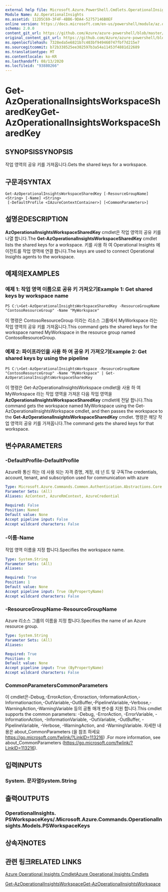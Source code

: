 ```yaml
---
external help file: Microsoft.Azure.PowerShell.Cmdlets.OperationalInsights.dll-Help.xml
Module Name: Az.OperationalInsights
ms.assetid: 112D5C69-3F4F-4BB6-9DA4-52757146B0EF
online version: https://docs.microsoft.com/en-us/powershell/module/az.operationalinsights/get-azoperationalinsightsworkspacesharedkey
schema: 2.0.0
content_git_url: https://github.com/Azure/azure-powershell/blob/master/src/OperationalInsights/OperationalInsights/help/Get-AzOperationalInsightsWorkspaceSharedKey.md
original_content_git_url: https://github.com/Azure/azure-powershell/blob/master/src/OperationalInsights/OperationalInsights/help/Get-AzOperationalInsightsWorkspaceSharedKey.md
ms.openlocfilehash: 7328eda5e6821b7c403bf949460747fbf7d215e7
ms.sourcegitcommit: b72b338525ee302597b3a54a11453f4881d22689
ms.translationtype: MT
ms.contentlocale: ko-KR
ms.lasthandoff: 08/13/2020
ms.locfileid: "93880266"
---
```

# <span data-ttu-id="350b8-101">Get-AzOperationalInsightsWorkspaceSharedKey</span><span class="sxs-lookup"><span data-stu-id="350b8-101">Get-AzOperationalInsightsWorkspaceSharedKey</span></span>

## <span data-ttu-id="350b8-102">SYNOPSIS</span><span class="sxs-lookup"><span data-stu-id="350b8-102">SYNOPSIS</span></span>
<span data-ttu-id="350b8-103">작업 영역의 공유 키를 가져옵니다.</span><span class="sxs-lookup"><span data-stu-id="350b8-103">Gets the shared keys for a workspace.</span></span>

## <span data-ttu-id="350b8-104">구문과</span><span class="sxs-lookup"><span data-stu-id="350b8-104">SYNTAX</span></span>

```
Get-AzOperationalInsightsWorkspaceSharedKey [-ResourceGroupName] <String> [-Name] <String>
 [-DefaultProfile <IAzureContextContainer>] [<CommonParameters>]
```

## <span data-ttu-id="350b8-105">설명은</span><span class="sxs-lookup"><span data-stu-id="350b8-105">DESCRIPTION</span></span>
<span data-ttu-id="350b8-106">**AzOperationalInsightsWorkspaceSharedKey** cmdlet은 작업 영역의 공유 키를 나열 합니다.</span><span class="sxs-lookup"><span data-stu-id="350b8-106">The **Get-AzOperationalInsightsWorkspaceSharedKey** cmdlet lists the shared keys for a workspace.</span></span>
<span data-ttu-id="350b8-107">키를 사용 하 여 Operational Insights 에이전트를 작업 영역에 연결 합니다.</span><span class="sxs-lookup"><span data-stu-id="350b8-107">The keys are used to connect Operational Insights agents to the workspace.</span></span>

## <span data-ttu-id="350b8-108">예제의</span><span class="sxs-lookup"><span data-stu-id="350b8-108">EXAMPLES</span></span>

### <span data-ttu-id="350b8-109">예제 1: 작업 영역 이름으로 공유 키 가져오기</span><span class="sxs-lookup"><span data-stu-id="350b8-109">Example 1: Get shared keys by workspace name</span></span>
```
PS C:\>Get-AzOperationalInsightsWorkspaceSharedKey -ResourceGroupName "ContosoResourceGroup" -Name "MyWorkspace"
```

<span data-ttu-id="350b8-110">이 명령은 ContosoResourceGroup 이라는 리소스 그룹에서 MyWorkspace 라는 작업 영역의 공유 키를 가져옵니다.</span><span class="sxs-lookup"><span data-stu-id="350b8-110">This command gets the shared keys for the workspace named MyWorkspace in the resource group named ContosoResourceGroup.</span></span>

### <span data-ttu-id="350b8-111">예제 2: 파이프라인을 사용 하 여 공유 키 가져오기</span><span class="sxs-lookup"><span data-stu-id="350b8-111">Example 2: Get shared keys by using the pipeline</span></span>
```
PS C:\>Get-AzOperationalInsightsWorkspace -ResourceGroupName "ContosoResourceGroup" -Name "MyWorkspace" | Get-AzOperationalInsightsWorkspaceSharedKey
```

<span data-ttu-id="350b8-112">이 명령은 Get-AzOperationalInsightsWorkspace cmdlet을 사용 하 여 MyWorkspace 라는 작업 영역을 가져온 다음 작업 영역을 **AzOperationalInsightsWorkspaceSharedKey** cmdlet에 전달 합니다.</span><span class="sxs-lookup"><span data-stu-id="350b8-112">This command gets the workspace named MyWorkspace using the Get-AzOperationalInsightsWorkspace cmdlet, and then passes the workspace to the **Get-AzOperationalInsightsWorkspaceSharedKey** cmdlet.</span></span>
<span data-ttu-id="350b8-113">명령은 해당 작업 영역의 공유 키를 가져옵니다.</span><span class="sxs-lookup"><span data-stu-id="350b8-113">The command gets the shared keys for that workspace.</span></span>

## <span data-ttu-id="350b8-114">변수</span><span class="sxs-lookup"><span data-stu-id="350b8-114">PARAMETERS</span></span>

### <span data-ttu-id="350b8-115">-DefaultProfile</span><span class="sxs-lookup"><span data-stu-id="350b8-115">-DefaultProfile</span></span>
<span data-ttu-id="350b8-116">Azure와 통신 하는 데 사용 되는 자격 증명, 계정, 테 넌 트 및 구독</span><span class="sxs-lookup"><span data-stu-id="350b8-116">The credentials, account, tenant, and subscription used for communication with azure</span></span>

```yaml
Type: Microsoft.Azure.Commands.Common.Authentication.Abstractions.Core.IAzureContextContainer
Parameter Sets: (All)
Aliases: AzContext, AzureRmContext, AzureCredential

Required: False
Position: Named
Default value: None
Accept pipeline input: False
Accept wildcard characters: False
```

### <span data-ttu-id="350b8-117">-이름</span><span class="sxs-lookup"><span data-stu-id="350b8-117">-Name</span></span>
<span data-ttu-id="350b8-118">작업 영역 이름을 지정 합니다.</span><span class="sxs-lookup"><span data-stu-id="350b8-118">Specifies the workspace name.</span></span>

```yaml
Type: System.String
Parameter Sets: (All)
Aliases:

Required: True
Position: 1
Default value: None
Accept pipeline input: True (ByPropertyName)
Accept wildcard characters: False
```

### <span data-ttu-id="350b8-119">-ResourceGroupName</span><span class="sxs-lookup"><span data-stu-id="350b8-119">-ResourceGroupName</span></span>
<span data-ttu-id="350b8-120">Azure 리소스 그룹의 이름을 지정 합니다.</span><span class="sxs-lookup"><span data-stu-id="350b8-120">Specifies the name of an Azure resource group.</span></span>

```yaml
Type: System.String
Parameter Sets: (All)
Aliases:

Required: True
Position: 0
Default value: None
Accept pipeline input: True (ByPropertyName)
Accept wildcard characters: False
```

### <span data-ttu-id="350b8-121">CommonParameters</span><span class="sxs-lookup"><span data-stu-id="350b8-121">CommonParameters</span></span>
<span data-ttu-id="350b8-122">이 cmdlet은-Debug,-ErrorAction,-Erroraction,-InformationAction,-Informationaction,-OutVariable,-OutBuffer,-PipelineVariable,-Verbose,-WarningAction,-WarningVariable 등의 공통 매개 변수를 지원 합니다.</span><span class="sxs-lookup"><span data-stu-id="350b8-122">This cmdlet supports the common parameters: -Debug, -ErrorAction, -ErrorVariable, -InformationAction, -InformationVariable, -OutVariable, -OutBuffer, -PipelineVariable, -Verbose, -WarningAction, and -WarningVariable.</span></span> <span data-ttu-id="350b8-123">자세한 내용은 about_CommonParameters (을 참조 하세요 https://go.microsoft.com/fwlink/?LinkID=113216) .</span><span class="sxs-lookup"><span data-stu-id="350b8-123">For more information, see about_CommonParameters (https://go.microsoft.com/fwlink/?LinkID=113216).</span></span>

## <span data-ttu-id="350b8-124">입력</span><span class="sxs-lookup"><span data-stu-id="350b8-124">INPUTS</span></span>

### <span data-ttu-id="350b8-125">System. 문자열</span><span class="sxs-lookup"><span data-stu-id="350b8-125">System.String</span></span>

## <span data-ttu-id="350b8-126">출력</span><span class="sxs-lookup"><span data-stu-id="350b8-126">OUTPUTS</span></span>

### <span data-ttu-id="350b8-127">OperationalInsights. PSWorkspaceKeys/.</span><span class="sxs-lookup"><span data-stu-id="350b8-127">Microsoft.Azure.Commands.OperationalInsights.Models.PSWorkspaceKeys</span></span>

## <span data-ttu-id="350b8-128">상속자</span><span class="sxs-lookup"><span data-stu-id="350b8-128">NOTES</span></span>

## <span data-ttu-id="350b8-129">관련 링크</span><span class="sxs-lookup"><span data-stu-id="350b8-129">RELATED LINKS</span></span>

[<span data-ttu-id="350b8-130">Azure Operational Insights Cmdlet</span><span class="sxs-lookup"><span data-stu-id="350b8-130">Azure Operational Insights Cmdlets</span></span>](/powershell/module/az.operationalinsights)

[<span data-ttu-id="350b8-131">Get-AzOperationalInsightsWorkspace</span><span class="sxs-lookup"><span data-stu-id="350b8-131">Get-AzOperationalInsightsWorkspace</span></span>](./Get-AzOperationalInsightsWorkspace.md)


